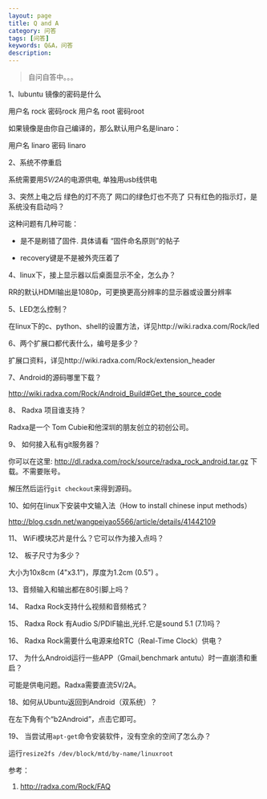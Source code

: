 ```yaml
---
layout: page
title: Q and A 
category: 问答
tags: [问答]
keywords: Q&A，问答
description: 
---
```

>自问自答中。。。

1、lubuntu 镜像的密码是什么

用户名 rock 密码rock 
用户名 root    密码root

如果镜像是由你自己编译的，那么默认用户名是linaro：

用户名 linaro 密码 linaro
     
2、系统不停重启

系统需要用*5V/2A*的电源供电,  单独用usb线供电

3、突然上电之后 绿色的灯不亮了 网口的绿色灯也不亮了 只有红色的指示灯，是系统没有启动吗？

这种问题有几种可能：

- 是不是刷错了固件. 具体请看 “固件命名原则”的帖子

- recovery键是不是被外壳压着了

4、linux下，接上显示器以后桌面显示不全，怎么办？

RR的默认HDMI输出是1080p，可更换更高分辨率的显示器或设置分辨率

5、LED怎么控制？

在linux下的c、python、shell的设置方法，详见http://wiki.radxa.com/Rock/led

6、两个扩展口都代表什么，编号是多少？

 扩展口资料，详见http://wiki.radxa.com/Rock/extension_header 
 
7、Android的源码哪里下载？

http://wiki.radxa.com/Rock/Android_Build#Get_the_source_code 

8、 Radxa 项目谁支持？

Radxa是一个 Tom Cubie和他深圳的朋友创立的初创公司。

9、 如何接入私有git服务器？

你可以在这里: http://dl.radxa.com/rock/source/radxa_rock_android.tar.gz 下载。不需要账号。

解压然后运行`git checkout`来得到源码。

10、如何在linux下安装中文输入法（How to install chinese input methods）

http://blog.csdn.net/wangpeiyao5566/article/details/41442109

11、 WiFi模块芯片是什么？它可以作为接入点吗？

12、 板子尺寸为多少？

大小为10x8cm (4"x3.1")，厚度为1.2cm (0.5") 。

13、音频输入和输出都在80引脚上吗？

14、 Radxa Rock支持什么视频和音频格式？

15、 Radxa Rock 有Audio S/PDIF输出,光纤.它是sound 5.1 (7.1)吗？

16、 Radxa Rock需要什么电源来给RTC（Real-Time Clock）供电？ 

17、 为什么Android运行一些APP（Gmail,benchmark antutu）时一直崩溃和重启？

可能是供电问题。Radxa需要直流5V/2A。

18、如何从Ubuntu返回到Android（双系统）？

在左下角有个“b2Android”，点击它即可。

19、 当尝试用`apt-get`命令安装软件，没有空余的空间了怎么办？

运行`resize2fs /dev/block/mtd/by-name/linuxroot`


参考：

1. http://radxa.com/Rock/FAQ

 